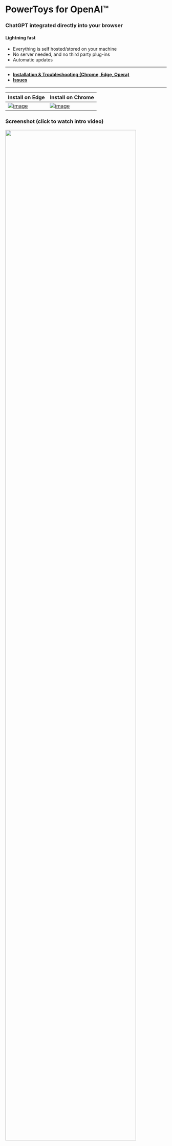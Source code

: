 # PowerToys for OpenAI™

### ChatGPT integrated directly into your browser
#### Lightning fast
* Everything is self hosted/stored on your machine
* No server needed, and no third party plug-ins
* Automatic updates
---
- **[Installation & Troubleshooting (Chrome, Edge, Opera)](https://github.com/robert-hoffmann/PowerToys4OpenAI/wiki/Docs)**
- **[Issues](https://github.com/robert-hoffmann/PowerToys4OpenAI/issues)**
---
Install on Edge | Install on Chrome
--- | ---
[![image](https://user-images.githubusercontent.com/5472296/225245344-112ae97d-03a6-42a6-ab6a-4504d29df695.png)](https://microsoftedge.microsoft.com/addons/detail/powertoys-for-openai-%E2%84%A2/kjeipegpggpbciapoallgaieajcefolp) | [![image](https://user-images.githubusercontent.com/5472296/225245498-2a0ad50d-8295-41ab-8396-b00646521a87.png)](https://chrome.google.com/webstore/detail/powertoys-for-openai/haijiigmikhgoflpocajpfldmjcfbdpa)

### Screenshot (click to watch intro video)
<a href="https://youtu.be/XQdmyRdIgy8" title="Watch the into video" target="_blank"/><img src="https://user-images.githubusercontent.com/5472296/225244827-bed1a077-82f0-490f-852f-ff6ef944aef1.png" width="90%"></a>

#### Intended for the power user in the office (who just wants to get stuff done)

* Search Companion is integrated with search engine results
* Conversation Manager is a full chat interface with history management
* Profile manager lets you fine tune the model's response type
* See token count
* See conversation pricing
* Copy results to clipboard
* Markdown rendering support
* Speech recognition support

#### External links

* **[Twitter](https://twitter.com/itechnologynet)**
* **[Product Hunt](https://www.producthunt.com/products/powertoys-for-openai)**
* **[YouTube](https://www.youtube.com/@itechnologynet)**
